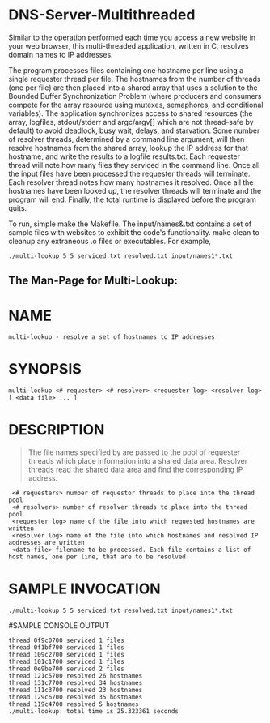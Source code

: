# DNS-Server-Multithreaded
Similar to the operation performed each time you access a new website in your web browser, this multi-threaded application, written in C, resolves domain names to IP addresses.

The program processes files containing one hostname per line using a single requester thread per file. The hostnames from the number of threads (one per file) are then placed into a shared array that uses a solution to the Bounded Buffer Synchronization Problem (where producers and consumers compete for the array resource using mutexes, semaphores, and conditional variables). 
The application synchronizes access to shared resources (the array, logfiles, stdout/stderr and argc/argv[] which are not thread-safe by default) to avoid deadlock, busy wait, delays, and starvation. 
Some number of resolver threads, determined by a command line argument, will then resolve hostnames from the shared array, lookup the IP address for that hostname, and write the results to a logfile results.txt. Each requester thread will note how many files they serviced in the command line. Once all the input files have been processed the requester threads will terminate. Each resolver thread notes how many hostnames it resolved. Once all the hostnames have been looked up, the resolver threads will terminate and the program will end. Finally, the total runtime is displayed before the program quits. 

To run, simple make the Makefile. The input/names&.txt contains a set of sample files with websites to exhibit the code's functionality. make clean to cleanup any extraneous .o files or executables. For example,
```
./multi-lookup 5 5 serviced.txt resolved.txt input/names1*.txt
```



## The Man-Page for Multi-Lookup:

# NAME
```
multi-lookup - resolve a set of hostnames to IP addresses
```

# SYNOPSIS
```
multi-lookup <# requester> <# resolver> <requester log> <resolver log> [ <data file> ... ]
```
  
# DESCRIPTION
> The file names specified by <data file> are passed to the pool of requester threads which place information into a shared data area. Resolver threads read the shared data area and find the corresponding IP address.
```
 <# requesters> number of requestor threads to place into the thread pool
 <# resolvers> number of resolver threads to place into the thread pool
 <requester log> name of the file into which requested hostnames are written
 <resolver log> name of the file into which hostnames and resolved IP addresses are written
 <data file> filename to be processed. Each file contains a list of host names, one per line, that are to be resolved
```
   
# SAMPLE INVOCATION
```
./multi-lookup 5 5 serviced.txt resolved.txt input/names1*.txt
```
   
#SAMPLE CONSOLE OUTPUT
```
thread 0f9c0700 serviced 1 files
thread 0f1bf700 serviced 1 files
thread 109c2700 serviced 1 files
thread 101c1700 serviced 1 files
thread 0e9be700 serviced 2 files
thread 121c5700 resolved 26 hostnames
thread 131c7700 resolved 34 hostnames
thread 111c3700 resolved 23 hostnames
thread 129c6700 resolved 35 hostnames
thread 119c4700 resolved 5 hostnames 
./multi-lookup: total time is 25.323361 seconds
```
